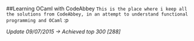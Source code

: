 ##Learning OCaml with CodeAbbey 
`This is the place where i keep all the solutions from CodeAbbey, in an attempt to understand functional programming and OCaml` :p

*Update 09/07/2015 -> Achieved top 300 [288]*

